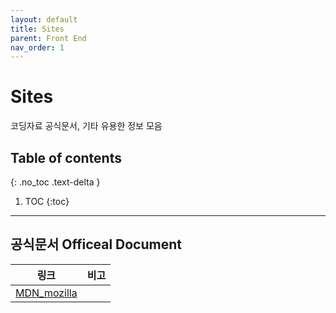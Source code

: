 ```yaml
---
layout: default
title: Sites
parent: Front End
nav_order: 1
---
```


# Sites
코딩자료 공식문서, 기타 유용한 정보 모음

## Table of contents
{: .no_toc .text-delta }

1. TOC
{:toc}

---

## 공식문서 Officeal Document

|링크|비고|
|:--:|--|
|[MDN_mozilla](https://developer.mozilla.org/ko/)||

